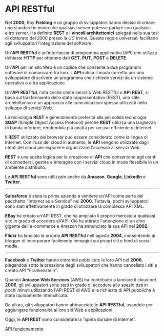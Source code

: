 # **API RESTful**

Nel **2000**, Roy **Fielding** e un gruppo di sviluppatori hanno deciso di creare uno standard in modo che qualsiasi server potesse parlare con qualsiasi altro server. Ha definito **REST** e i **vincoli architettonici** spiegati nella sua tesi di dottorato del 2000 presso la _UC Irvine_. Queste regole universali facilitano agli sviluppatori l'integrazione del software.

Un'**API RESTful** è un'interfaccia di programma applicativo (API) che utilizza richieste **HTTP** per ottenere dati **GET**, **PUT**, **POST** e **DELETE**.

Un'**API** per un sito Web è un codice che consente a due programmi software di comunicare tra loro. L'**API** indica il modo corretto per uno sviluppatore di scrivere un programma che richiede servizi da un sistema operativo o altra applicazione.

Un'**API RESTful**, nota anche come servizio Web RESTful o **API** **REST**, si basa sul trasferimento dello stato rappresentativo (REST), uno stile architettonico e un approccio alle comunicazioni spesso utilizzati nello sviluppo di servizi Web.

La tecnologia **REST** è generalmente preferita alla più solida tecnologia **SOAP** (Simple Object Access Protocol) perché **REST** utilizza una larghezza di banda inferiore, rendendola più adatta per un uso efficiente di Internet.

Il **REST** utilizzato dai browser può essere considerato come la lingua di Internet. Con l'uso del cloud in aumento, le **API** vengono utilizzate dagli utenti del cloud per esporre e organizzare l'accesso ai servizi Web. 

**REST** è una scelta logica per la creazione di **API** che consentono agli utenti di connettersi, gestire e interagire con i servizi cloud in modo flessibile in un ambiente distribuito. 

Le **API RESTful** sono utilizzate anche da **Amazon**, **Google**, **LinkedIn** e **Twitter**.

---

**Salesforce** è stata la prima azienda a vendere un'API come parte del pacchetto "Internet as a Service" nel **2000**. Tuttavia, pochi sviluppatori sono stati effettivamente in grado di utilizzare la complessa API XML. 

**EBay** ha creato un'API REST, che ha ampliato il proprio mercato a qualsiasi sito in grado di accedere all'API. Ciò ha attirato l'attenzione di un altro gigante dell'e-commerce e Amazon ha annunciato la sua API nel **2002**.


**Flickr** ha lanciato la propria **API RESTful** nell'agosto **2004**, consentendo ai blogger di incorporare facilmente immagini sui propri siti e feed di social media. 

---

**Facebook** e **Twitter** hanno entrambi pubblicato le loro API nel **2006**, piegandosi sotto la pressione degli sviluppatori che hanno cancellato i siti e creato API "Frankenstein". 

Quando **Amazon Web Services** (AWS) ha contribuito a lanciare il cloud nel **2006**, gli sviluppatori sono stati in grado di accedere allo spazio dati in pochi minuti utilizzando l'API REST di AWS e la richiesta di API pubbliche è stata rapidamente intensificata.

Da allora, gli sviluppatori hanno abbracciato le **API RESTful**, usandole per aggiungere funzionalità ai loro siti Web e applicazioni. 

Oggi, le **API REST** sono considerate la "spina dorsale di Internet".

[API funzionamento](006_API_RESTful_funzionamento.md)